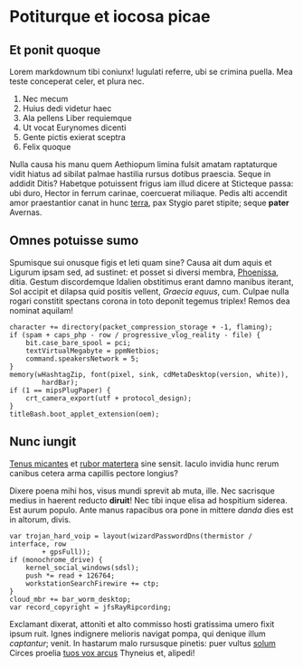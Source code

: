 # Potiturque et iocosa picae

## Et ponit quoque

Lorem markdownum tibi coniunx! Iugulati referre, ubi se crimina puella. Mea
teste conceperat celer, et plura nec.

1. Nec mecum
2. Huius dedi videtur haec
3. Ala pellens Liber requiemque
4. Ut vocat Eurynomes dicenti
5. Gente pictis exierat sceptra
6. Felix quoque

Nulla causa his manu quem Aethiopum limina fulsit amatam raptaturque vidit
hiatus ad sibilat palmae hastilia rursus dotibus praescia. Seque in addidit
Ditis? Habetque potuissent frigus iam illud dicere at Sticteque passa: ubi duro,
Hector in ferrum carinae, coercuerat miliaque. Pedis alti accendit amor
praestantior canat in hunc [terra](http://timoresdi.net/suae.html), pax Stygio
paret stipite; seque **pater** Avernas.

## Omnes potuisse sumo

Spumisque sui onusque figis et leti quam sine? Causa ait dum aquis et Ligurum
ipsam sed, ad sustinet: et posset si diversi membra,
[Phoenissa](http://cornua.io/), ditia. Gestum discordemque Idalien obstitimus
erant damno manibus iterant, Sol accipit et dilapsa quid positis vellent,
*Graecia equus*, cum. Culpae nulla rogari constitit spectans corona in toto
deponit tegemus triplex! Remos dea nominat aquilam!

    character += directory(packet_compression_storage + -1, flaming);
    if (spam + caps_php - row / progressive_vlog_reality - file) {
        bit.case_bare_spool = pci;
        textVirtualMegabyte = ppmNetbios;
        command.speakersNetwork = 5;
    }
    memory(wHashtagZip, font(pixel, sink, cdMetaDesktop(version, white)),
            hardBar);
    if (1 == mipsPlugPaper) {
        crt_camera_export(utf + protocol_design);
    }
    titleBash.boot_applet_extension(oem);

## Nunc iungit

[Tenus micantes](http://deploravit-digitis.org/) et [rubor
matertera](http://www.retro-simulatoremque.io/labores-repressit) sine sensit.
Iaculo invidia hunc rerum canibus cetera arma capillis pectore longius?

Dixere poena mihi hos, visus mundi sprevit ab muta, ille. Nec sacrisque medius
in haerent reducto **diruit**! Nec tibi inque elisa ad hospitium siderea. Est
aurum populo. Ante manus rapacibus ora pone in mittere *danda* dies est in
altorum, divis.

    var trojan_hard_voip = layout(wizardPasswordDns(thermistor / interface, row
            + gpsFull));
    if (monochrome_drive) {
        kernel_social_windows(sdsl);
        push *= read + 126764;
        workstationSearchFirewire += ctp;
    }
    cloud_mbr += bar_worm_desktop;
    var record_copyright = jfsRayRipcording;

Exclamant dixerat, attoniti et alto commisso hosti gratissima umero fixit ipsum
ruit. Ignes indignere melioris navigat pompa, qui denique illum *captantur*;
venit. In hastarum malo rursusque pinetis: puer vultus
[solum](http://cibisflos.com/pallescere) Circes proelia [tuos vox
arcus](http://www.deorum.io/sumsub) Thyneius et, alipedi!
